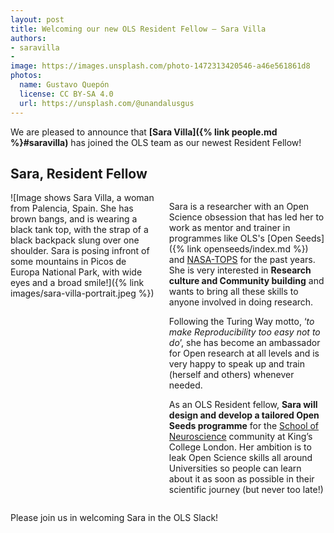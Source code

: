 ```yaml
---
layout: post
title: Welcoming our new OLS Resident Fellow — Sara Villa
authors:
- saravilla
- 
image: https://images.unsplash.com/photo-1472313420546-a46e561861d8
photos:
  name: Gustavo Quepón
  license: CC BY-SA 4.0
  url: https://unsplash.com/@unandalusgus
---
```


We are pleased to announce that **[Sara Villa]({% link people.md %}#saravilla)** has joined the OLS team as our newest Resident Fellow!  

## Sara, Resident Fellow
<div class="columns">
  <div class="column is-3" markdown="1">
  ![Image shows Sara Villa, a woman from Palencia, Spain. She has brown bangs, and is wearing a black tank top, with the strap of a black backpack slung over one shoulder. Sara is posing infront of some mountains in Picos de Europa National Park, with wide eyes and a broad smile!]({% link images/sara-villa-portrait.jpeg %})
  </div>
  <div class="column" markdown="1">

Sara is a researcher with an Open Science obsession that has led her to work as mentor and trainer in programmes like OLS's [Open Seeds]({% link openseeds/index.md %}) and [NASA-TOPS](https://science.nasa.gov/open-science/) for the past years.
She is very interested in **Research culture and Community building** and wants to bring all these skills to anyone involved in doing research. 

Following the Turing Way motto, ‘*to make Reproducibility too easy not to do*’, she has become an ambassador for Open research at all levels and is very happy to speak up and train (herself and others) whenever needed. 

As an OLS Resident fellow, **Sara will design and develop a tailored Open Seeds programme** for the [School of Neuroscience](https://www.kcl.ac.uk/neuroscience) community at King’s College London.
Her ambition is to leak Open Science skills all around Universities so people can learn about it as soon as possible in their scientific journey (but never too late!)

  </div>
</div>

Please join us in welcoming Sara in the OLS Slack!
